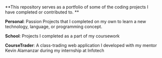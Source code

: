 **This repository serves as a portfolio of some of the coding projects I have completed or contributed to. **


  **Personal**: Passion Projects that I completed on my own to learn a new technology, language, or programming concept. 
  
  **School**: Projects I completed as a part of my coursework
  
  **CourseTrader**: A class-trading web application I developed with my mentor Kevin Alamanzar during my internship at Infotech
